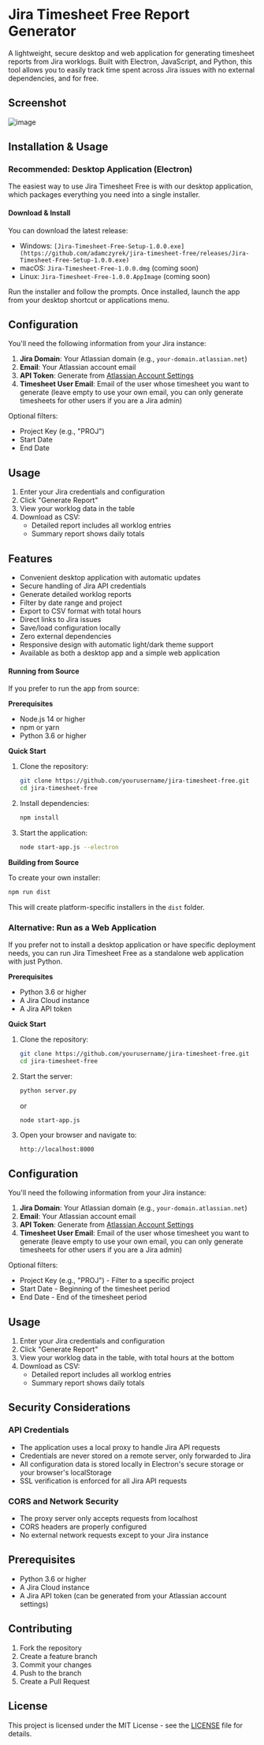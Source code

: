 # Jira Timesheet Free Report Generator

A lightweight, secure desktop and web application for generating timesheet reports from Jira worklogs. Built with Electron, JavaScript, and Python, this tool allows you to easily track time spent across Jira issues with no external dependencies, and for free.

## Screenshot
![image](https://github.com/user-attachments/assets/d73bb113-90f9-42fd-91ed-c8b89a6e52f3)
## Installation & Usage

### Recommended: Desktop Application (Electron)

The easiest way to use Jira Timesheet Free is with our desktop application, which packages everything you need into a single installer.

#### Download & Install

You can download the latest release:

- Windows: `[Jira-Timesheet-Free-Setup-1.0.0.exe](https://github.com/adamczyrek/jira-timesheet-free/releases/Jira-Timesheet-Free-Setup-1.0.0.exe)`
- macOS: `Jira-Timesheet-Free-1.0.0.dmg` (coming soon)
- Linux: `Jira-Timesheet-Free-1.0.0.AppImage` (coming soon)

Run the installer and follow the prompts. Once installed, launch the app from your desktop shortcut or applications menu.

## Configuration

You'll need the following information from your Jira instance:

1. **Jira Domain**: Your Atlassian domain (e.g., `your-domain.atlassian.net`)
2. **Email**: Your Atlassian account email
3. **API Token**: Generate from [Atlassian Account Settings](https://id.atlassian.com/manage-profile/security/api-tokens)
4. **Timesheet User Email**: Email of the user whose timesheet you want to generate (leave empty to use your own email, you can only generate timesheets for other users if you are a Jira admin)

Optional filters:
- Project Key (e.g., "PROJ")
- Start Date
- End Date

## Usage

1. Enter your Jira credentials and configuration
2. Click "Generate Report"
3. View your worklog data in the table
4. Download as CSV:
   - Detailed report includes all worklog entries
   - Summary report shows daily totals

## Features

- Convenient desktop application with automatic updates
- Secure handling of Jira API credentials
- Generate detailed worklog reports
- Filter by date range and project
- Export to CSV format with total hours
- Direct links to Jira issues
- Save/load configuration locally
- Zero external dependencies
- Responsive design with automatic light/dark theme support
- Available as both a desktop app and a simple web application

#### Running from Source

If you prefer to run the app from source:

**Prerequisites**
- Node.js 14 or higher
- npm or yarn
- Python 3.6 or higher

**Quick Start**

1. Clone the repository:
   ```bash
   git clone https://github.com/yourusername/jira-timesheet-free.git
   cd jira-timesheet-free
   ```

2. Install dependencies:
   ```bash
   npm install
   ```

3. Start the application:
   ```bash
   node start-app.js --electron
   ```

**Building from Source**

To create your own installer:

```bash
npm run dist
```

This will create platform-specific installers in the `dist` folder.

### Alternative: Run as a Web Application

If you prefer not to install a desktop application or have specific deployment needs, you can run Jira Timesheet Free as a standalone web application with just Python.

**Prerequisites**
- Python 3.6 or higher
- A Jira Cloud instance
- A Jira API token

**Quick Start**

1. Clone the repository:
   ```bash
   git clone https://github.com/yourusername/jira-timesheet-free.git
   cd jira-timesheet-free
   ```

2. Start the server:
   ```bash
   python server.py
   ```
   or
   ```bash
   node start-app.js
   ```

3. Open your browser and navigate to:
   ```
   http://localhost:8000
   ```

## Configuration

You'll need the following information from your Jira instance:

1. **Jira Domain**: Your Atlassian domain (e.g., `your-domain.atlassian.net`)
2. **Email**: Your Atlassian account email
3. **API Token**: Generate from [Atlassian Account Settings](https://id.atlassian.com/manage-profile/security/api-tokens)
4. **Timesheet User Email**: Email of the user whose timesheet you want to generate (leave empty to use your own email, you can only generate timesheets for other users if you are a Jira admin)

Optional filters:
- Project Key (e.g., "PROJ") - Filter to a specific project
- Start Date - Beginning of the timesheet period
- End Date - End of the timesheet period

## Usage

1. Enter your Jira credentials and configuration
2. Click "Generate Report"
3. View your worklog data in the table, with total hours at the bottom
4. Download as CSV:
   - Detailed report includes all worklog entries
   - Summary report shows daily totals

## Security Considerations

### API Credentials
- The application uses a local proxy to handle Jira API requests
- Credentials are never stored on a remote server, only forwarded to Jira
- All configuration data is stored locally in Electron's secure storage or your browser's localStorage
- SSL verification is enforced for all Jira API requests

### CORS and Network Security
- The proxy server only accepts requests from localhost
- CORS headers are properly configured
- No external network requests except to your Jira instance

## Prerequisites

- Python 3.6 or higher
- A Jira Cloud instance
- A Jira API token (can be generated from your Atlassian account settings)

## Contributing

1. Fork the repository
2. Create a feature branch
3. Commit your changes
4. Push to the branch
5. Create a Pull Request

## License

This project is licensed under the MIT License - see the [LICENSE](LICENSE) file for details.
